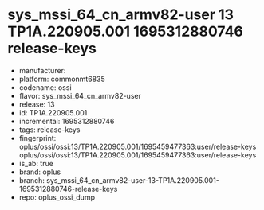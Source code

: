 # sys_mssi_64_cn_armv82-user 13 TP1A.220905.001 1695312880746 release-keys
- manufacturer: 
- platform: commonmt6835
- codename: ossi
- flavor: sys_mssi_64_cn_armv82-user
- release: 13
- id: TP1A.220905.001
- incremental: 1695312880746
- tags: release-keys
- fingerprint: oplus/ossi/ossi:13/TP1A.220905.001/1695459477363:user/release-keys
oplus/ossi/ossi:13/TP1A.220905.001/1695459477363:user/release-keys
- is_ab: true
- brand: oplus
- branch: sys_mssi_64_cn_armv82-user-13-TP1A.220905.001-1695312880746-release-keys
- repo: oplus_ossi_dump
